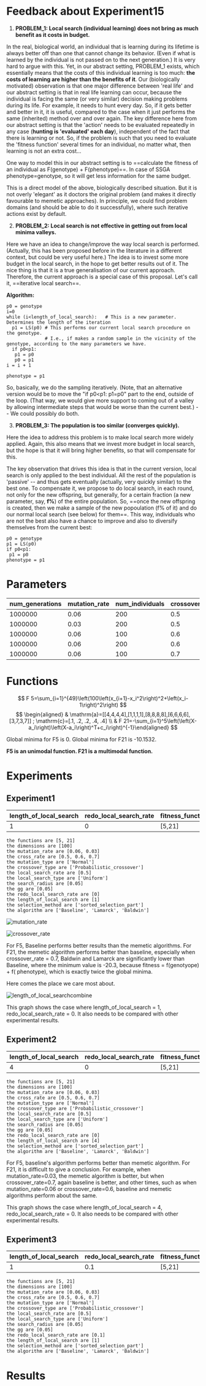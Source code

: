 # Feedback about Experiment15

1) **PROBLEM_1: Local search (individual learning) does not bring as much benefit as it costs in budget.** 

In the real, biological world, an individual that is learning during its lifetime is always better off than one that cannot change its behavior. (Even if what is learned by the individual is not passed on to the next generation.) It is very hard to argue with this. Yet, in our abstract setting, PROBLEM_1 exists, which essentially means that the costs of this individual learning is too much: **the costs of learning are higher than the benefits of it**. Our (biologically motivated) observation is that one major difference between 'real life' and our abstract setting is that in real life learning can occur, because the individual is facing the same (or very similar) decision making problems during its life. For example, it needs to hunt every day. So, if it gets better and better in it, it is useful, compared to the case when it just performs the same (inherited) method over and over again. The key difference here from our abstract setting is that the 'action' needs to be evaluated repeatedly in any case (**hunting is 'evaluated' each day**), independent of the fact that there is learning or not. So, if the problem is such that you need to evaluate the 'fitness function' several times for an individual, no matter what, then learning is not an extra cost...

One way to model this in our abstract setting is to ==calculate the fitness of an individual as F(genotype) + F(phenotype)==. In case of SSGA phenotype=genotype, so it will get less information for the same budget.

This is a direct model of the above, biologically described situation. But it is not overly 'elegant' as it doctors the original problem (and makes it directly favourable to memetic approaches). In principle, we could find problem domains (and should be able to do it successfully), where such iterative actions exist by default.

2) **PROBLEM_2: Local search is not effective in getting out from local minima valleys.** 

Here we have an idea to change/improve the way local search is performed. (Actually, this has been proposed before in the literature in a different context, but could be very useful here.) The idea is to invest some more budget in the local search, in the hope to get better results out of it. The nice thing is that it is a true generalisation of our current approach. Therefore, the current approach is a special case of this proposal. Let's call it, ==iterative local search==.

**Algorithm:**

```
p0 = genotype
i=0
while (i<length_of_local_search):   # This is a new parameter. Determines the length of the iteration
  p1 = LS(p0) # This performs our current local search procedure on the genotype. 
              # I.e., if makes a random sample in the vicinity of the genotype, according to the many parameters we have.
  if p0<p1:  
   p1 = p0  
   p0 = p1
i = i + 1

phenotype = p1
```

So, basically, we do the sampling iteratively. (Note, that an alternative version would be to move the "if p0<p1: p1=p0" part to the end, outside of the loop. (That way, we would give more support to coming out of a valley by allowing intermediate steps that would be worse than the current best.)  -- We could possibly do both. 

3) **PROBLEM_3: The population is too similar (converges quickly).**

Here the idea to address this problem is to make local search more widely applied. Again, this also means that we invest more budget in local search, but the hope is that it will bring higher benefits, so that will compensate for this.

The key observation that drives this idea is that in the current version, local search is only applied to the best individual. All the rest of the population is 'passive' -- and thus gets eventually (actually, very quickly similar) to the best one. To compensate it, we propose to do local search, in each round, not only for the new offspring, but generally, for a certain fraction (a new parameter, say, **f%**) of the entire population. So, ==once the new offspring is created, then we make a sample of the new popoulation (f% of it) and do our normal local search (see below) for them==. This way, individuals who are not the best also have a chance to improve and also to diversify themselves from the current best:

```
p0 = genotype
p1 = LS(p0)
if p0<p1:
 p1 = p0
phenotype = p1
```

# Parameters

| num_generations | mutation_rate | num_individuals | crossover_rate | mutation_type | crossover_type          | local_search_rate | local_search_type | search_radius | threshold | dimensions | gg   | selection_method      |
| --------------- | ------------- | --------------- | -------------- | ------------- | ----------------------- | ----------------- | ----------------- | ------------- | --------- | ---------- | ---- | --------------------- |
| 1000000         | 0.06          | 200             | 0.5            | Normal        | Probabilistic_crossover | 0.5               | Uniform           | 0.05          | 0.0001    | 100        | 0.05 | sorted_selection_part |
| 1000000         | 0.03          | 200             | 0.5            | Normal        | Probabilistic_crossover | 0.5               | Uniform           | 0.05          | 0.0001    | 100        | 0.05 | sorted_selection_part |
| 1000000         | 0.06          | 100             | 0.6            | Normal        | Probabilistic_crossover | 0.5               | Uniform           | 0.05          | 0.0001    | 100        | 0.05 | sorted_selection_part |
| 1000000         | 0.06          | 200             | 0.6            | Normal        | Probabilistic_crossover | 0.5               | Uniform           | 0.05          | 0.0001    | 100        | 0.05 | sorted_selection_part |
| 1000000         | 0.06          | 100             | 0.7            | Normal        | Probabilistic_crossover | 0.5               | Uniform           | 0.05          | 0.0001    | 100        | 0.05 | sorted_selection_part |

# Functions

$$
F 5=\sum_{i=1}^{49}\left(100\left(x_{i+1}-x_i^2\right)^2+\left(x_i-1\right)^2\right)
$$
$$
\begin{aligned} & \mathrm{a}=[[4,4,4,4],[1,1,1,1],[8,8,8,8],[6,6,6,6],[3,7,3,7]] ; \mathrm{c}=[.1, .2, .2, .4, .4] \\ & F 21=-\sum_{i=1}^5\left(\left(X-a_i\right)\left(X-a_i\right)^T+c_i\right)^{-1}\end{aligned}
$$

Global minima for F5 is 0. Global minima for F21 is -10.1532.

**F5 is an unimodal function. F21 is a multimodal function.**

# Experiments

## Experiment1

| length_of_local_search | redo_local_search_rate | fitness_function | algorithm                        | Fitness                  |
| ---------------------- | ---------------------- | ---------------- | -------------------------------- | ------------------------ |
| 1                      | 0                      | [5,21]           | ["Baseline","Lamarck","Baldwin"] | f(genotype)+f(phenotype) |

```
the functions are [5, 21]
the dimensions are [100]
the mutation_rate are [0.06, 0.03]
the cross_rate are [0.5, 0.6, 0.7]
the mutation_type are ['Normal']
the crossover_type are ['Probabilistic_crossover']
the local_search_rate are [0.5]
the local_search_type are ['Uniform']
the search_radius are [0.05]
the gg are [0.05]
the redo_local_search_rate are [0]
the length_of_local_search are [1]
the selection_method are ['sorted_selection_part']
the algorithm are ['Baseline', 'Lamarck', 'Baldwin']
```

![mutation_rate](mutation_rate.png)

![crossover_rate](crossover_rate.png)

For F5, Baseline performs better results than the memetic algorithms.
For F21, the memetic algorithm performs better than baseline, especially when crossover_rate = 0.7, Baldwin and Lamarck are significantly lower than Baseline, where the minimum value is -20.3, because fitness = f(genotyope) + f( phenotype), which is exactly twice the global minima.

Here comes the place we care most about.

![length_of_local_searchcombine](length_of_local_searchcombine.png)

This graph shows the case where length_of_local_search = 1, redo_local_search_rate = 0. It also needs to be compared with other experimental results.

## Experiment2

| length_of_local_search | redo_local_search_rate | fitness_function | algorithm                        | Fitness      |
| ---------------------- | ---------------------- | ---------------- | -------------------------------- | ------------ |
| 4                      | 0                      | [5,21]           | ["Baseline","Lamarck","Baldwin"] | f(phenotype) |

```
the functions are [5, 21]
the dimensions are [100]
the mutation_rate are [0.06, 0.03]
the cross_rate are [0.5, 0.6, 0.7]
the mutation_type are ['Normal']
the crossover_type are ['Probabilistic_crossover']
the local_search_rate are [0.5]
the local_search_type are ['Uniform']
the search_radius are [0.05]
the gg are [0.05]
the redo_local_search_rate are [0]
the length_of_local_search are [4]
the selection_method are ['sorted_selection_part']
the algorithm are ['Baseline', 'Lamarck', 'Baldwin']
```

For F5, baseline's algorithm performs better than memetic algorithm.
For F21, it is difficult to give a conclusion. For example, when mutation_rate=0.03, the memetic algorithm is better, but when crossover_rate=0.7, again baseline is better, and other times, such as when mutation_rate=0.06 or crossover_rate=0.6, baseline and memetic algorithms perform about the same.

This graph shows the case where length_of_local_search = 4, redo_local_search_rate = 0. It also needs to be compared with other experimental results.

## Experiment3

| length_of_local_search | redo_local_search_rate | fitness_function | algorithm                        | Fitness      |
| ---------------------- | ---------------------- | ---------------- | -------------------------------- | ------------ |
| 1                      | 0.1                    | [5,21]           | ["Baseline","Lamarck","Baldwin"] | f(phenotype) |

```
the functions are [5, 21]
the dimensions are [100]
the mutation_rate are [0.06, 0.03]
the cross_rate are [0.5, 0.6, 0.7]
the mutation_type are ['Normal']
the crossover_type are ['Probabilistic_crossover']
the local_search_rate are [0.5]
the local_search_type are ['Uniform']
the search_radius are [0.05]
the gg are [0.05]
the redo_local_search_rate are [0.1]
the length_of_local_search are [1]
the selection_method are ['sorted_selection_part']
the algorithm are ['Baseline', 'Lamarck', 'Baldwin']
```









# Results

